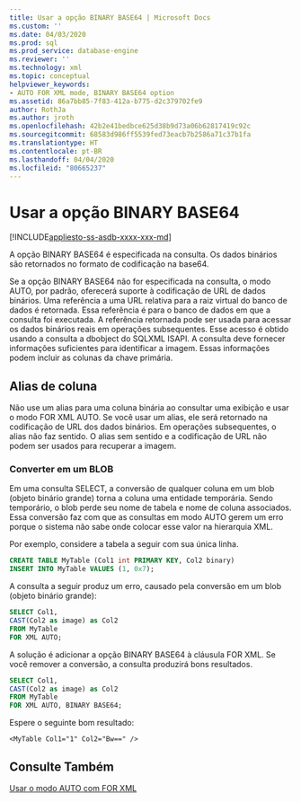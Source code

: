 ```yaml
---
title: Usar a opção BINARY BASE64 | Microsoft Docs
ms.custom: ''
ms.date: 04/03/2020
ms.prod: sql
ms.prod_service: database-engine
ms.reviewer: ''
ms.technology: xml
ms.topic: conceptual
helpviewer_keywords:
- AUTO FOR XML mode, BINARY BASE64 option
ms.assetid: 86a7bb85-7f83-412a-b775-d2c379702fe9
author: RothJa
ms.author: jroth
ms.openlocfilehash: 42b2e41bedbce625d38b9d73a06b62817419c92c
ms.sourcegitcommit: 68583d986ff5539fed73eacb7b2586a71c37b1fa
ms.translationtype: HT
ms.contentlocale: pt-BR
ms.lasthandoff: 04/04/2020
ms.locfileid: "80665237"
---
```

# <a name="use-the-binary-base64-option"></a>Usar a opção BINARY BASE64

[!INCLUDE[appliesto-ss-asdb-xxxx-xxx-md](../../includes/appliesto-ss-asdb-xxxx-xxx-md.md)]

A opção BINARY BASE64 é especificada na consulta. Os dados binários são retornados no formato de codificação na base64.

Se a opção BINARY BASE64 não for especificada na consulta, o modo AUTO, por padrão, oferecerá suporte à codificação de URL de dados binários. Uma referência a uma URL relativa para a raiz virtual do banco de dados é retornada. Essa referência é para o banco de dados em que a consulta foi executada. A referência retornada pode ser usada para acessar os dados binários reais em operações subsequentes. Esse acesso é obtido usando a consulta a dbobject do SQLXML ISAPI. A consulta deve fornecer informações suficientes para identificar a imagem. Essas informações podem incluir as colunas da chave primária.

## <a name="column-alias"></a>Alias de coluna

Não use um alias para uma coluna binária ao consultar uma exibição e usar o modo FOR XML AUTO. Se você usar um alias, ele será retornado na codificação de URL dos dados binários. Em operações subsequentes, o alias não faz sentido. O alias sem sentido e a codificação de URL não podem ser usados para recuperar a imagem.

### <a name="cast-to-a-blob"></a>Converter em um BLOB

Em uma consulta SELECT, a conversão de qualquer coluna em um blob (objeto binário grande) torna a coluna uma entidade temporária. Sendo temporário, o blob perde seu nome de tabela e nome de coluna associados. Essa conversão faz com que as consultas em modo AUTO gerem um erro porque o sistema não sabe onde colocar esse valor na hierarquia XML.

Por exemplo, considere a tabela a seguir com sua única linha.

```sql
CREATE TABLE MyTable (Col1 int PRIMARY KEY, Col2 binary)
INSERT INTO MyTable VALUES (1, 0x7);
```

A consulta a seguir produz um erro, causado pela conversão em um blob (objeto binário grande):

```sql
SELECT Col1,
CAST(Col2 as image) as Col2
FROM MyTable
FOR XML AUTO;
```

A solução é adicionar a opção BINARY BASE64 à cláusula FOR XML. Se você remover a conversão, a consulta produzirá bons resultados.

```sql
SELECT Col1,
CAST(Col2 as image) as Col2
FROM MyTable
FOR XML AUTO, BINARY BASE64;
```

Espere o seguinte bom resultado:

```console
<MyTable Col1="1" Col2="Bw==" />
```

## <a name="see-also"></a>Consulte Também

[Usar o modo AUTO com FOR XML](../../relational-databases/xml/use-auto-mode-with-for-xml.md)
